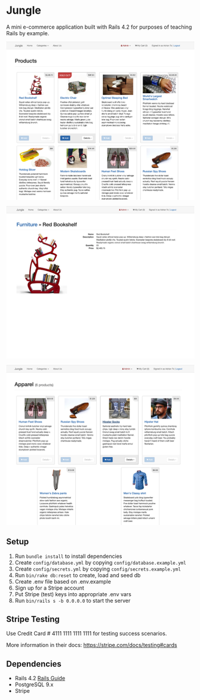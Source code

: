 # Jungle

A mini e-commerce application built with Rails 4.2 for purposes of teaching Rails by example.

!["Jungle Home Page"](https://github.com/adrianetodesign/jungle-rails/blob/master/docs/homepage.png)

!["Jungle Product Page"](https://github.com/adrianetodesign/jungle-rails/blob/master/docs/productpage.png)

!["Junge Category Page"](https://github.com/adrianetodesign/jungle-rails/blob/master/docs/categorypage.png)

## Setup

1. Run `bundle install` to install dependencies
2. Create `config/database.yml` by copying `config/database.example.yml`
3. Create `config/secrets.yml` by copying `config/secrets.example.yml`
4. Run `bin/rake db:reset` to create, load and seed db
5. Create .env file based on .env.example
6. Sign up for a Stripe account
7. Put Stripe (test) keys into appropriate .env vars
8. Run `bin/rails s -b 0.0.0.0` to start the server

## Stripe Testing

Use Credit Card # 4111 1111 1111 1111 for testing success scenarios.

More information in their docs: <https://stripe.com/docs/testing#cards>

## Dependencies

* Rails 4.2 [Rails Guide](http://guides.rubyonrails.org/v4.2/)
* PostgreSQL 9.x
* Stripe

